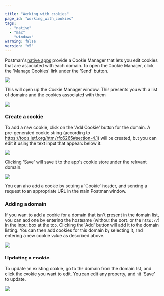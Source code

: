 ```yaml
---

title: "Working with cookies"
page_id: "working_with_cookies"
tags:
  - "native"
  - "mac"
  - "windows"
warning: false
version: "v5"
---
```


Postman's [native apps](http://www.getpostman.com/apps) provide a Cookie Manager that lets you edit cookies that are associated with each domain. To open the Cookie Manager, click the 'Manage Cookies' link under the 'Send' button.

![](https://cloud.githubusercontent.com/assets/681190/16948881/e45d4816-4dd4-11e6-96e6-daadd28929a8.png)

This will open up the Cookie Manager window. This presents you with a list of domains and the cookies associated with them

![](https://cloud.githubusercontent.com/assets/7689783/17617556/741d8724-6098-11e6-9a2e-402f8cfdd8d6.png)

### Create a cookie

To add a new cookie, click on the 'Add Cookie' button for the domain. A pre-generated cookie string (according to https://tools.ietf.org/html/rfc6265#section-4.1) will be created, but you can edit it using the text input that appears below it.

![](https://cloud.githubusercontent.com/assets/7689783/17617656/eaa55200-6098-11e6-9f4f-7e3f82a53d28.png)

Clicking 'Save' will save it to the app's cookie store under the relevant domain.

![](https://cloud.githubusercontent.com/assets/7689783/17617822/d4ebc20e-6099-11e6-81e1-409012121b2c.png)

You can also add a cookie by setting a 'Cookie' header, and sending a request to an appropriate URL in the main Postman window.

### Adding a domain

If you want to add a cookie for a domain that isn't present in the domain list, you can add one by entering the hostname (without the port, or the `http://`) in the input box at the top. Clicking the 'Add' button will add it to the domain listing. You can then add cookies for this domain by selecting it, and entering a new cookie value as described above.

![](https://cloud.githubusercontent.com/assets/7689783/17617882/14308396-609a-11e6-8787-00537755dc33.png)

### Updating a cookie

To update an existing cookie, go to the domain from the domain list, and click the cookie you want to edit. You can edit any property, and hit 'Save' to update.

![](https://cloud.githubusercontent.com/assets/7689783/17617925/574978d6-609a-11e6-89f7-bd4b542a465c.png)
